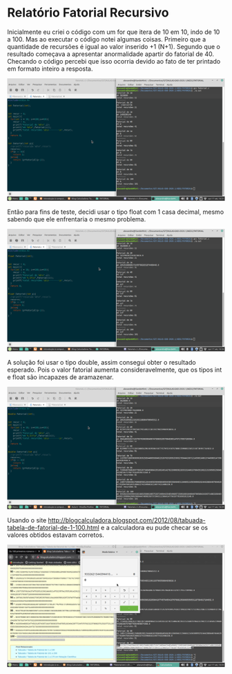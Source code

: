 # Relatório Fatorial Recursivo  
Inicialmente eu criei o código com um for que itera de 10 em 10, indo de 10 a 100.
Mas ao executar o código notei algumas coisas.
Primeiro que a quantidade de recursões é igual ao valor inserido +1 (N+1).
Segundo que o resultado começava a apresentar anormalidade apartir do fatorial de 40.
Checando o código percebi que isso ocorria devido ao fato de ter printado em formato inteiro a resposta.

![Fatorial_inteiro](Imagens/Fatorial_int.png)

Então para fins de teste, decidi usar o tipo float com 1 casa decimal, mesmo sabendo que ele enfrentaria o mesmo problema.

![Fatorial_float](Imagens/Fatorial_float.png)

A solução foi usar o tipo double, assim consegui obter o resultado esperado. Pois o valor fatorial aumenta consideravelmente, que os tipos int e float são incapazes de aramazenar.

![Fatorial_double](Imagens/Fatorial_double.png)

Usando o site http://blogcalculadora.blogspot.com/2012/08/tabuada-tabela-de-fatorial-de-1-100.html e a calculadora eu pude checar se os valores obtidos estavam corretos.

![Conferencia_respostas](Imagens/Conferencia_respostas.png)
